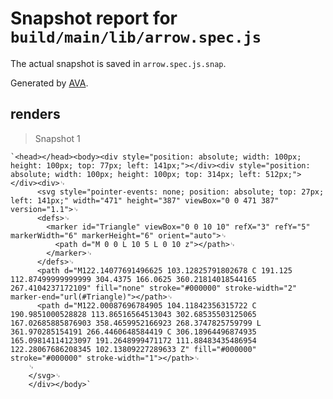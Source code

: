 # Snapshot report for `build/main/lib/arrow.spec.js`

The actual snapshot is saved in `arrow.spec.js.snap`.

Generated by [AVA](https://ava.li).

## renders

> Snapshot 1

    `<head></head><body><div style="position: absolute; width: 100px; height: 100px; top: 77px; left: 141px;"></div><div style="position: absolute; width: 100px; height: 100px; top: 314px; left: 512px;"></div><div>␊
          <svg style="pointer-events: none; position: absolute; top: 27px; left: 141px;" width="471" height="387" viewBox="0 0 471 387" version="1.1">␊
          <defs>␊
            <marker id="Triangle" viewBox="0 0 10 10" refX="3" refY="5" markerWidth="6" markerHeight="6" orient="auto">␊
              <path d="M 0 0 L 10 5 L 0 10 z"></path>␊
            </marker>␊
          </defs>␊
          <path d="M122.14077691496625 103.12825791802678 C 191.125 112.87499999999999 304.4375 166.0625 360.21814018544165 267.4104237172109" fill="none" stroke="#000000" stroke-width="2" marker-end="url(#Triangle)"></path>␊
          <path d="M122.00087696784905 104.11842356315722 C 190.9851000528828 113.86516564513043 302.68535503125065 167.02685885876903 358.4659952166923 268.3747825759799 L 361.970285154191 266.4460648584419 C 306.18964496874935 165.09814114123097 191.2648999471172 111.88483435486954 122.28067686208345 102.13809227289633 Z" fill="#000000" stroke="#000000" stroke-width="1"></path>␊
        ␊
        </svg>␊
        </div></body>`
